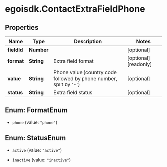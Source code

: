 # egoisdk.ContactExtraFieldPhone

## Properties

Name | Type | Description | Notes
------------ | ------------- | ------------- | -------------
**fieldId** | **Number** |  | [optional] 
**format** | **String** | Extra field format | [optional] [readonly] 
**value** | **String** | Phone value (country code followed by phone number, split by &#39;-&#39;) | [optional] 
**status** | **String** | Extra field status | [optional] 



## Enum: FormatEnum


* `phone` (value: `"phone"`)





## Enum: StatusEnum


* `active` (value: `"active"`)

* `inactive` (value: `"inactive"`)




